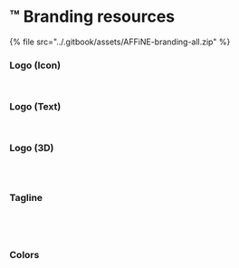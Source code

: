 # ™ Branding resources

{% file src="../.gitbook/assets/AFFiNE-branding-all.zip" %}

### Logo (Icon)

<div>

<figure><img src="../.gitbook/assets/01.jpg" alt=""><figcaption></figcaption></figure>

 

<figure><img src="../.gitbook/assets/02.jpg" alt=""><figcaption></figcaption></figure>

</div>

### Logo (Text)

<div>

<figure><img src="../.gitbook/assets/03.jpg" alt=""><figcaption></figcaption></figure>

 

<figure><img src="../.gitbook/assets/04.jpg" alt=""><figcaption></figcaption></figure>

</div>

### Logo (3D)

<div>

<figure><img src="../.gitbook/assets/05.jpg" alt=""><figcaption></figcaption></figure>

 

<figure><img src="../.gitbook/assets/06.jpg" alt=""><figcaption></figcaption></figure>

 

<figure><img src="../.gitbook/assets/07.jpg" alt=""><figcaption></figcaption></figure>

</div>

### Tagline

<div>

<figure><img src="../.gitbook/assets/08.jpg" alt=""><figcaption></figcaption></figure>

 

<figure><img src="../.gitbook/assets/09.jpg" alt=""><figcaption></figcaption></figure>

 

<figure><img src="../.gitbook/assets/10.jpg" alt=""><figcaption></figcaption></figure>

 

<figure><img src="../.gitbook/assets/11.jpg" alt=""><figcaption></figcaption></figure>

</div>

### Colors

<div>

<figure><img src="../.gitbook/assets/12.jpg" alt=""><figcaption></figcaption></figure>

 

<figure><img src="../.gitbook/assets/13.jpg" alt=""><figcaption></figcaption></figure>

</div>
